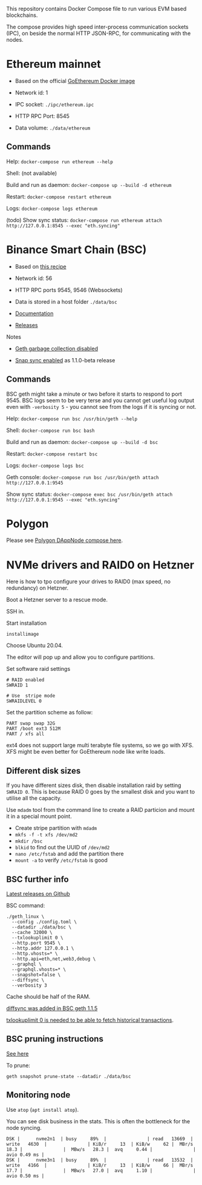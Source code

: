 This repository contains Docker Compose file to run various EVM based blockchains.

The compose provides high speed inter-process communication sockets (IPC), on beside the normal HTTP JSON-RPC, for communicating with the nodes. 

# Ethereum mainnet 

* Based on the official [GoEthereum Docker image](https://hub.docker.com/r/ethereum/client-go)

* Network id: 1

* IPC socket: `./ipc/ethereum.ipc`

* HTTP RPC Port: 8545

* Data volume: `./data/ethereum`

## Commands

Help: `docker-compose run ethereum --help`

Shell: (not available)

Build and run as daemon: `docker-compose up --build -d ethereum`

Restart: `docker-compose restart ethereum`

Logs: `docker-compose logs ethereum`

(todo) Show sync status: `docker-compose run ethereum attach http://127.0.0.1:8545 --exec "eth.syncing"` 

# Binance Smart Chain (BSC)

* Based on [this recipe](https://github.com/ServerContainers/bsc)

* Network id: 56

* HTTP RPC ports 9545, 9546 (Websockets)

* Data is stored in a host folder `./data/bsc`

* [Documentation](https://docs.binance.org/smart-chain/developer/fullnode.html)

* [Releases](https://github.com/binance-chain/bsc/releases)

Notes

* [Geth garbage collection disabled](https://github.com/ethereum/go-ethereum/issues/21865)

* [Snap sync enabled](https://github.com/binance-chain/bsc/releases/tag/v1.1.0-beta) as 1.1.0-beta release

## Commands

BSC geth might take a minute or two before it starts to respond to port 9545.
BSC logs seem to be very terse and you cannot get useful log output even with `-verbosity 5` - you cannot see from the logs if it is syncing or not. 

Help: `docker-compose run bsc /usr/bin/geth --help`

Shell: `docker-compose run bsc bash`

Build and run as daemon: `docker-compose up --build -d bsc`

Restart: `docker-compose restart bsc`

Logs: `docker-compose logs bsc`

Geth console: `docker-compose run bsc /usr/bin/geth attach http://127.0.0.1:9545`

Show sync status: `docker-compose exec bsc /usr/bin/geth attach http://127.0.0.1:9545 --exec "eth.syncing"` 

# Polygon

Please see [Polygon DAppNode compose here](https://github.com/MysticRyuujin/dappnode-polygon).

# NVMe drivers and RAID0 on Hetzner

Here is how to tpo configure your drives to RAID0 (max speed, no redundancy) on Hetzner.

Boot a Hetzner server to a rescue mode.

SSH in.

Start installation

```shell
installimage
```

Choose Ubuntu 20.04.

The editor will pop up and allow you to configure partitions.

Set software raid settings

```shell
# RAID enabled
SWRAID 1

# Use  stripe mode
SWRAIDLEVEL 0
```

Set the partition scheme as follow:

```
PART swap swap 32G
PART /boot ext3 512M
PART / xfs all
```

ext4 does not support large multi terabyte file systems, so we go with XFS. XFS might be even better for GoEthereum node like write loads.

## Different disk sizes

If you have different sizes disk, then disable installation raid by setting `SWRAID 0`.
This is because RAID 0 goes by the smallest disk and you want to utilise all the capacity. 

Use `mdadm` tool from the command line to create a RAID particion and mount it in a special mount point.

- Create stripe partition with `mdadm`
- `mkfs -f -t xfs /dev/md2`
- `mkdir /bsc`
- `blkid` to find out the UUID of `/dev/md2`
- `nano /etc/fstab` and add the partition there
- `mount -a` to verify `/etc/fstab` is good

## BSC further info

[Latest releases on Github](https://github.com/binance-chain/bsc/releases)

BSC command:

```shell
./geth_linux \
  --config ./config.toml \
  --datadir ./data/bsc \
  --cache 32000 \
  --txlookuplimit 0 \
  --http.port 9545 \
  --http.addr 127.0.0.1 \
  --http.vhosts=* \
  --http.api=eth,net,web3,debug \
  --graphql \
  --graphql.vhosts=* \
  --snapshot=false \
  --diffsync \
  --verbosity 3
```

Cache should be half of the RAM.

[diffsync was added in BSC geth 1.1.5](https://github.com/binance-chain/bsc/releases/tag/v1.1.5)

[txlookuplimit 0 is needed to be able to fetch historical transactions](https://ethereum.stackexchange.com/questions/85261/is-ethereum-fast-sync-feasible-to-get-logs/85306#85306).

## BSC pruning instructions

[See here](https://github.com/binance-chain/bsc/issues/502)

To prune:

```shell
geth snapshot prune-state --datadir ./data/bsc
```

## Monitoring node

Use `atop` (`apt install atop`).

You can see disk business in the stats. This is often the bottleneck for the node syncing.  

```
DSK |      nvme2n1  | busy     89%  |               | read   13669  | write   4630  |               | KiB/r     13  | KiB/w     62 |  MBr/s   18.3 |               |  MBw/s   28.3 |  avq     0.44 |               |  avio 0.49 ms |
DSK |      nvme3n1  | busy     89%  |               | read   13532  | write   4166  |               | KiB/r     13  | KiB/w     66 |  MBr/s   17.7 |               |  MBw/s   27.0 |  avq     1.10 |               |  avio 0.50 ms |
```